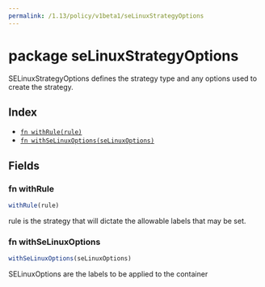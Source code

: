 ```yaml
---
permalink: /1.13/policy/v1beta1/seLinuxStrategyOptions
---
```


# package seLinuxStrategyOptions

SELinuxStrategyOptions defines the strategy type and any options used to create the strategy.

## Index

* [`fn withRule(rule)`](#fn-withrule)
* [`fn withSeLinuxOptions(seLinuxOptions)`](#fn-withselinuxoptions)

## Fields

### fn withRule

```ts
withRule(rule)
```

rule is the strategy that will dictate the allowable labels that may be set.

### fn withSeLinuxOptions

```ts
withSeLinuxOptions(seLinuxOptions)
```

SELinuxOptions are the labels to be applied to the container